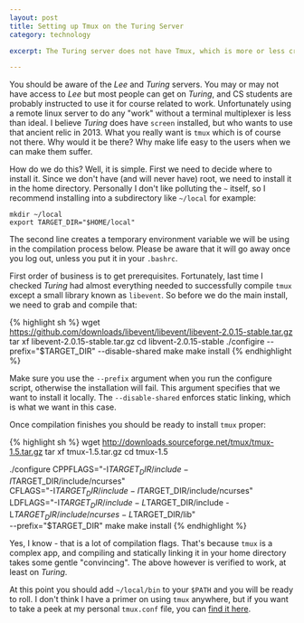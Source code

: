 ```yaml
---
layout: post
title: Setting up Tmux on the Turing Server
category: technology

excerpt: The Turing server does not have Tmux, which is more or less criminal in this day and age. Fortunately, you can compile it from source and install it locally in your home directory. Here is how to do it.

---
```


You should be aware of the *Lee* and *Turing* servers. You may or may not have access to *Lee* but most people can get on *Turing*, and CS students are probably instructed to use it for course related to work. Unfortunately using a remote linux server to do any "work" without a terminal multiplexer is less than ideal. I believe *Turing* does have `screen` installed, but who wants to use that ancient relic in 2013. What you really want is `tmux` which is of course not there. Why would it be there? Why make life easy to the users when we can make them suffer.

How do we do this? Well, it is simple. First we need to decide where to install it. Since we don't have (and will never have) root, we need to install it in the home directory. Personally I don't like polluting the `~` itself, so I recommend installing into a subdirectory like `~/local` for example:

    mkdir ~/local
    export TARGET_DIR="$HOME/local"

The second line creates a temporary environment variable we will be using in the compilation process below. Please be aware that it will go away once you log out, unless you put it in your `.bashrc`.

First order of business is to get prerequisites. Fortunately, last time I checked *Turing* had almost everything needed to successfully compile `tmux` except a small library known as `libevent`. So before we do the main install, we need to grab and compile that:

{% highlight sh %}
wget https://github.com/downloads/libevent/libevent/libevent-2.0.15-stable.tar.gz
tar xf libevent-2.0.15-stable.tar.gz
cd libvent-2.0.15-stable
./configire --prefix="$TARGET_DIR" --disable-shared
make
make install
{% endhighlight %}

Make sure you use the `--prefix` argument when you run the configure script, otherwise the installation will fail. This argument specifies that we want to install it locally. The `--disable-shared` enforces static linking, which is what we want in this case.

Once compilation finishes you should be ready to install `tmux` proper:

{% highlight sh %}
 wget http://downloads.sourceforge.net/tmux/tmux-1.5.tar.gz
 tar xf tmux-1.5.tar.gz
 cd tmux-1.5

./configure CPPFLAGS="-I$TARGET_DIR/include -I$TARGET_DIR/include/ncurses" \
            CFLAGS="-I$TARGET_DIR/include -I$TARGET_DIR/include/ncurses" \
            LDFLAGS="-I$TARGET_DIR/include -L$TARGET_DIR/include -L$TARGET_DIR/include/ncurses -L$TARGET_DIR/lib" \
            --prefix="$TARGET_DIR"
make
make install
{% endhighlight %}

Yes, I know - that is a lot of compilation flags. That's because `tmux` is a complex app, and compiling and statically linking it in your home directory takes some gentle "convincing". The above however is verified to work, at least on *Turing*.

At this point you should add `~/local/bin` to your `$PATH` and you will be ready to roll. I don't think I have a primer on using `tmux` anywhere, but if you want to take a peek at my personal `tmux.conf` file, you can [find it here](https://github.com/maciakl/.dotfiles/blob/master/.tmux.conf).

